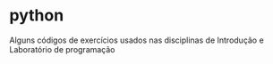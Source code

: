 # python
Alguns códigos de exercícios usados nas disciplinas de Introdução e Laboratório de programação 
